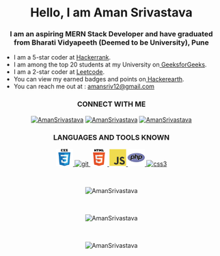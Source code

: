 <!--
**AmanSrivastava12/AmanSrivastava12** is a ✨ _special_ ✨ repository because its `README.md` (this file) appears on your GitHub profile.-->

<h1 align="center">Hello, I am Aman Srivastava</h1>
<h3 align="center">I am an aspiring MERN Stack Developer and have graduated from Bharati Vidyapeeth (Deemed to be University), Pune</h3>

- I am a 5-star coder at <a href="https://www.hackerrank.com/amansriv12" target="_blank">Hackerrank</a>. 
- I am among the top 20 students at my University on<a href="https://auth.geeksforgeeks.org/user/amansriv12/practice" target="_blank"> GeeksforGeeks</a>. 
- I am a 2-star coder at <a href="https://leetcode.com/amansri12/" target="_blank">Leetcode</a>. 
- You can view my earned badges and points on<a href="https://www.hackerearth.com/@aman5012" target="_blank"> Hackerearth</a>. 
- You can reach me out at : amansriv12@gmail.com

<h3 align="center">CONNECT WITH ME</h3>
<p align="center">
<a href="https://twitter.com/AmanSriv12" target="_blank"><img align="center" src="https://logodownload.org/wp-content/uploads/2014/09/twitter-logo-4.png" alt="AmanSrivastava" height="30" width="40" /></a>
<a href="https://www.linkedin.com/in/aman-srivastava-320601215/" target="_blank"><img align="center" src="https://cdn-icons-png.flaticon.com/512/174/174857.png" alt="AmanSrivastava" height="30" width="40" /></a>
<a href="https://instagram.com/_aman__srivastava_" target="_blank"><img align="center" src="https://www.edigitalagency.com.au/wp-content/uploads/instagram-logo-svg-vector-for-print.svg" alt="AmanSrivastava" height="30" width="40" /></a>
</p>

<h3 align="center">LANGUAGES AND TOOLS KNOWN</h3>
<p align="center"> <a href="https://www.w3schools.com/css/" target="_blank"> <img src="https://raw.githubusercontent.com/devicons/devicon/master/icons/css3/css3-original-wordmark.svg" alt="css3" width="40" height="40"/> </a>    <a href="https://git-scm.com/" target="_blank"> <img src="https://www.vectorlogo.zone/logos/git-scm/git-scm-icon.svg" alt="git" width="40" height="40"/> </a>    <a href="https://www.w3schools.com/html/" target="_blank"> <img src="https://raw.githubusercontent.com/devicons/devicon/master/icons/html5/html5-original-wordmark.svg" alt="html5" width="40" height="40"/> </a>    <a href="https://developer.mozilla.org/en-US/docs/Web/JavaScript" target="_blank"> <img src="https://raw.githubusercontent.com/devicons/devicon/master/icons/javascript/javascript-original.svg" alt="javascript" width="40" height="40"/> </a>    <a href="https://www.php.net" target="_blank"> <img src="https://raw.githubusercontent.com/devicons/devicon/master/icons/php/php-original.svg" alt="php" width="40" height="40"/>    <a href="https://www.react.dev" target="_blank"> <img src="https://avatars.githubusercontent.com/u/6412038?s=200&v=4" alt="css3" width="40" height="40"/> </a></p>
<br>
<p align="center"><img align="center" src="https://github-readme-stats.vercel.app/api/top-langs?username=AmanSrivastava12&show_icons=true&locale=en&layout=compact" alt="AmanSrivastava" /></p>
<br>
<p align="center"><img align="center" src="https://github-readme-stats.vercel.app/api?username=AmanSrivastava12&show_icons=true&locale=en" alt="AmanSrivastava" /></p>
<br>
<p align="center"><img align="center" src="https://github-readme-streak-stats.herokuapp.com/?user=AmanSrivastava12&theme=blueberry&date_format=M%20j%5B%2C%20Y%5D" alt="AmanSrivastava" /></p>
